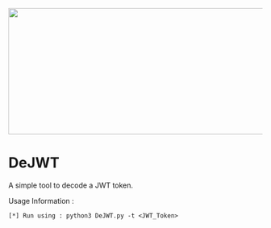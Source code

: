 <p align="center">
<img src="https://i.ibb.co/xDhWy9g/DeJWT.png" width="700px" height="250px">
</p>

# DeJWT
A simple tool to decode a JWT token.

  
Usage Information :

	[*] Run using : python3 DeJWT.py -t <JWT_Token>

